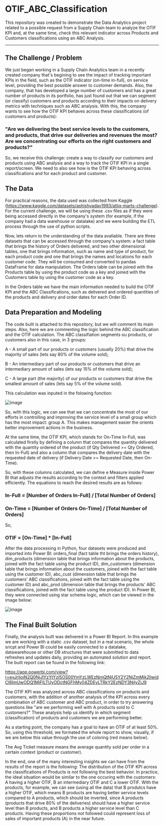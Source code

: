 # OTIF_ABC_Classification
This repository was created to demonstrate the Data Analytics project related to a possible request from a Supply Chain team to analyze the OTIF KPI and, at the same time, check this relevant indicator across Products and Customers classifications using an ABC Analysis.
____________________________________________

## The Challenge / Problem
We just began working in a Supply Chain Analytics team in a recently created company that's begining to see the impact of tracking important KPIs in the field, such as the OTIF indicator (on-time in-full), on service level, providing the best possible answer to customer demands. Also, the company, that has developed a large number of customers and has a great number of products in its portfolio, has just found out that we can segment (or classify) customers and products according to their impacts on delivery metrics with techniques such as ABC analysis. With this, the company wants to see how the OTIF KPI behaves across these classifications (of customers and products): 

### "Are we delivering the best service levels to the customers, and products, that drive our deliveries and revenues the most? Are we concentrating our efforts on the right customers and products?"

So, we receive this challenge: create a way to classify our customers and products using ABC analysis and a way to track the OTIF KPI in a single report/screen. We need to also see how is the OTIF KPI behaving across classifications and for each product and customer.

## The Data
For practical reasons, the data used was collected from Kaggle (https://www.kaggle.com/datasets/ashishyadav1993/atliq-marts-challenge). For the current challenge, we will be using these .csv files as if they were being accessed directly in the company's system (for example, if the company had a data warehouse or datalake) and we were building the ETL process through the use of python scripts.

Now, lets return to the understanding of the data avaliable. There are three datasets that can be accessed through the company's system: a fact table that brings the history of Orders delivered, and two other dimensional tables, one that brings information, such as name and type of product, for each product code and one that brings the names and locations for each customer code. They will be consumed and converted to pandas DataFrame for data manipulation. The Orders table can be joined with the Products table by using the product code as a key and joined with the Customers table by using the customer code as a key.

In the Orders table we have the main information needed to build the OTIF KPI and the ABC Classifications, such as delivered and ordered quantities of the products and delivery and order dates for each Order ID.

## Data Preparation and Modeling
The code bulit is attached to this repository, but we will comment its main steps. Also, here we are commenting the logic behind the ABC classification and the OTIF calculation. The ABC classifiation segments ou products, or customers also in this case, in 3 groups:


A - A small part of our products or customers (usually 20%) that drive the majority of sales (lets say 80% of the volume sold);

B - An intermediary part of our products or customers that drive an intermediary amount of sales (lets say 15% of the volume sold);

C - A large part (the majority) of our products or customers that drive the smallest amount of sales (lets say 5% of the volume sold).


This calculation was inputed in the folowing function:

![image](https://github.com/T1burski/OTIF_ABC_Classification/assets/100734219/58226de2-49ea-494a-b526-751e779ac08f)


So, with this logic, we can see that we can concentrate the most of our efforts in controlling and improving the service level of a small group which has the most impact: group A. This makes management easier the orients better improvement actions in the business.

At the same time, the OTIF KPI, which stands for On-Time In-Full, was calculated firstly by defining a column that compares the quantity delivered with the quantity ordered of the product (if Qty Delivered >= Qty Ordered, then In-Full) and also a column that compares the delivery date with the requested date of delivery (if Delivery Date >= Requested Date, then On-Time).

So, with these columns calculated, we can define e Measure inside Power BI that adjusts the results according to the context and filters applied efficiently. The equations to reach the desired results are as follows:

### In-Full = [Number of Orders In-Full] / [Total Number of Orders]

### On-Time = [Number of Orders On-Time] / [Total Number of Orders]

So,

### OTIF = [On-Time] * [In-Full]

After the data processing in Python, four datasets were produced and imported into Power BI: orders_final (fact table tht brings the orders history), dim_products (dimension table that brings information about the products, joined with the fact table using the product ID), dim_customers (dimension table that brings information about the customers, joined with the fact table using the customer ID), abc_cust (dimension table that brings the customers' ABC classifications, joined with the fact table using the customer ID) and abc_prod (dimension table that brings the products' ABC classifications, joined with the fact table using the product ID). In Power BI, they were connected using star schema logic, which can be viewed in the image below:

![image](https://github.com/T1burski/OTIF_ABC_Classification/assets/100734219/05ea9a40-d6b5-40ca-8167-62fbf5963a2d)

## The Final Built Solution
Finally, the analysis built was delivered in a Power BI Report. In this example we are working with a static .csv dataset, but in a real scenario, the whole sricpt and Power BI could be easily connected to a datalake, datawarehouse or other DB structures that were submitted to data refreshes and updates daily, providing an automated solution and report.
The built report can be found in the following link:

https://app.powerbi.com/view?r=eyJrIjoiN2Q0NjJlYzYtYzI5OS00YmYzLWEzNmQtNjU5Y2Y2NjZmMjk2IiwidCI6ImUwODQ1MjFlLTUyODctNGFhMy04ZDEyLTRkY2EzNDY3NjIyZiJ9

The OTIF KPI was analyzed across ABC classifications on products and customers, with the addition of another analysis of the KPI across every combination of ABC customer and ABC product, in order to try answering questions like "are we performing well with A products sold to C customers?" These analysis help us identify in which segment (classification) of products and customers we are performing better.

As a starting point, the company has a goal to have an OTIF of at least 50%. So, using this threshold, we formated the whole report to show, visually, if we are below this value through the use of coloring (red means below).

The Avg Ticket measure means the average quantity sold per order in a certain context (product or customer).

In the end, one of the many interesting insights we can have from the results of the report is the following: The distribution of the OTIF KPI across the classifications of Products is not following the best behavior. In practice, the ideal situation would be similar to the one occuring with the customers: A having a higher OTIF, B an intermediary OTIF and C a lower OTIF. With the products, for example, we can see (using all the data) that B produtcs have a higher OTIF, which means B products are having better service levels compared to A products, which should be inverted, since A products (products that drive 80% of the deliveries) should have a higher service level than B products, and B products a higher service level than C products. Having these proportions not followed could represent loss of sales of important products (A) in the near future.
